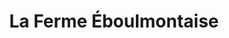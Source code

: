 ---
title: "La Ferme Éboulmontaise"
url: /les-eboulements/la-ferme-eboulmontaise/
shop: Hofladen
---